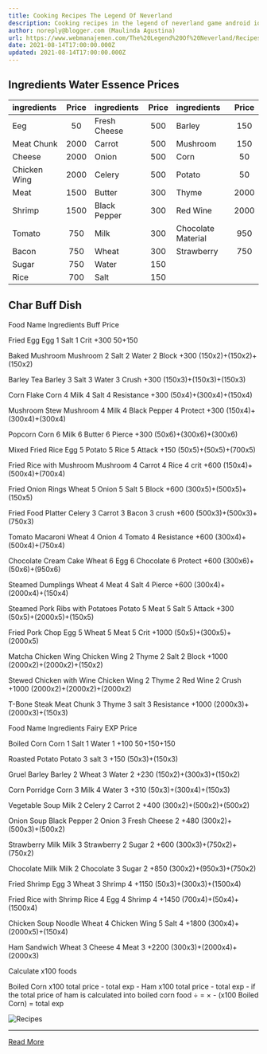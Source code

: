```yaml
---
title: Cooking Recipes The Legend Of Neverland
description: Cooking recipes in the legend of neverland game android ios
author: noreply@blogger.com (Maulinda Agustina)
url: https://www.webmanajemen.com/The%20Legend%20Of%20Neverland/Recipes.html
date: 2021-08-14T17:00:00.000Z
updated: 2021-08-14T17:00:00.000Z
---
```


## Ingredients Water Essence Prices

| ingredients  | Price | ingredients  | Price | ingredients        | Price |
| :----------- | :---: | :----------- | :---: | :----------------- | :---: |
| Eeg          |  50   | Fresh Cheese |  500  | Barley             |  150  |
| Meat Chunk   | 2000  | Carrot       |  500  | Mushroom           |  150  |
| Cheese       | 2000  | Onion        |  500  | Corn               |  50   |
| Chicken Wing | 2000  | Celery       |  500  | Potato             |  50   |
| Meat         | 1500  | Butter       |  300  | Thyme              | 2000  |
| Shrimp       | 1500  | Black Pepper |  300  | Red Wine           | 2000  |
| Tomato       |  750  | Milk         |  300  | Chocolate Material |  950  |
| Bacon        |  750  | Wheat        |  300  | Strawberry         |  750  |
| Sugar        |  750  | Water        |  150  |
| Rice         |  700  | Salt         |  150  |

## Char Buff Dish


	
		
Food Name
			Ingredients
			Buff
			Price
		
Fried Egg
			Egg 1 Salt 1
			Crit +300
			50+150
		
Baked Mushroom
			Mushroom 2 Salt 2 Water 2
			Block +300
			(150x2)+(150x2)+(150x2)
		
Barley Tea
			Barley 3 Salt 3 Water 3
			Crush +300
			(150x3)+(150x3)+(150x3)
		
Corn Flake
			Corn 4 Milk 4 Salt 4
			Resistance +300
			(50x4)+(300x4)+(150x4)
		
Mushroom Stew
			Mushroom 4 Milk 4 Black Pepper 4
			Protect +300
			(150x4)+(300x4)+(300x4)
		
Popcorn
			Corn 6 Milk 6 Butter 6
			Pierce +300
			(50x6)+(300x6)+(300x6)
		
Mixed Fried Rice
			Egg 5 Potato 5 Rice 5
			Attack +150
			(50x5)+(50x5)+(700x5)
		
Fried Rice with Mushroom
			Mushroom 4 Carrot 4 Rice 4
			crit +600
			(150x4)+(500x4)+(700x4)
		
Fried Onion Rings
			Wheat 5 Onion 5 Salt 5
			Block +600
			(300x5)+(500x5)+(150x5)
		
Fried Food Platter
			Celery 3 Carrot 3 Bacon 3
			crush +600
			(500x3)+(500x3)+(750x3)
		
Tomato Macaroni
			Wheat 4 Onion 4 Tomato 4
			Resistance +600
			(300x4)+(500x4)+(750x4)
		
Chocolate Cream Cake
			Wheat 6 Egg 6 Chocolate 6
			Protect +600
			(300x6)+(50x6)+(950x6)
		
Steamed Dumplings
			Wheat 4 Meat 4 Salt 4
			Pierce +600
			(300x4)+(2000x4)+(150x4)
		
Steamed Pork Ribs with Potatoes
			Potato 5 Meat 5 Salt 5
			Attack +300
			(50x5)+(2000x5)+(150x5)
		
Fried Pork Chop
			Egg 5 Wheat 5 Meat 5
			Crit +1000
			(50x5)+(300x5)+(2000x5)
		
Matcha Chicken Wing
			Chicken Wing 2 Thyme 2 Salt 2
			Block +1000
			(2000x2)+(2000x2)+(150x2)
		
Stewed Chicken with Wine
			Chicken Wing 2 Thyme 2 Red Wine 2
			Crush +1000
			(2000x2)+(2000x2)+(2000x2)
		
T-Bone Steak
			Meat Chunk 3 Thyme 3 salt 3
			Resistance +1000
			(2000x3)+(2000x3)+(150x3)
		
Food Name
			Ingredients
			Fairy EXP
			Price
		
Boiled Corn
			Corn 1 Salt 1 Water 1
			+100
			50+150+150
		
Roasted Potato
			Potato 3 salt 3
			+150
			(50x3)+(150x3)
		
Gruel Barley
			Barley 2 Wheat 3 Water 2
			+230
			(150x2)+(300x3)+(150x2)
		
Corn Porridge
			Corn 3 Milk 4 Water 3
			+310
			(50x3)+(300x4)+(150x3)
		
Vegetable Soup
			Milk 2 Celery 2 Carrot 2
			+400
			(300x2)+(500x2)+(500x2)
		
Onion Soup
			Black Pepper 2 Onion 3 Fresh Cheese 2
			+480
			(300x2)+(500x3)+(500x2)
		
Strawberry Milk
			Milk 3 Strawberry 2 Sugar 2
			+600
			(300x3)+(750x2)+(750x2)
		
Chocolate Milk
			Milk 2 Chocolate 3 Sugar 2
			+850
			(300x2)+(950x3)+(750x2)
		
Fried Shrimp
			Egg 3 Wheat 3 Shrimp 4
			+1150
			(50x3)+(300x3)+(1500x4)
		
Fried Rice with Shrimp
			Rice 4 Egg 4 Shrimp 4
			+1450
			(700x4)+(50x4)+(1500x4)
		
Chicken Soup Noodle
			Wheat 4 Chicken Wing 5 Salt 4
			+1800
			(300x4)+(2000x5)+(150x4)
		
Ham Sandwich
			Wheat 3 Cheese 4 Meat 3
			+2200
			(300x3)+(2000x4)+(2000x3)
		
Calculate x100 foods
  
Boiled Corn x100 total price - total exp -
Ham x100 total price - total exp -
if the total price of ham is calculated into boiled corn food  ÷  =  × - (x100 Boiled Corn) =  total exp




![Recipes](https://user-images.githubusercontent.com/12471057/132800836-32af1b73-bbb0-4af1-8a7c-dd96ee02cb3c.png)<hr/> <a href="https://www.webmanajemen.com/The%20Legend%20Of%20Neverland/Recipes.html" rel="follow" class="button" id="read-more">Read More</a>
